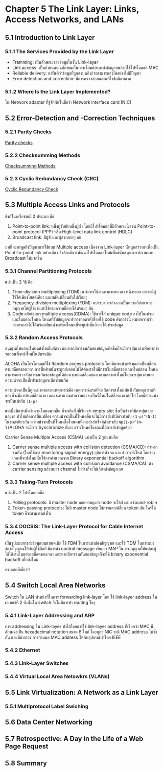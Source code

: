 # Chapter 5 The Link Layer: Links, Access Networks, and LANs

## 5.1 Introduction to Link Layer

### 5.1.1 The Services Provided by the Link Layer

- Framming: เป็นลักษณะของข้อมูลในชั้น Link-layer
- Link access: เป็นกำหนดคุณลักษณะในการเชื่อมต่อและส่งข้อมูลบนลิงก์ใช้โปรโตคอล MAC
- Reliable delivery: การันตีว่าข้อมูลที่ถูกส่งบนลิงก์จะสามารถส่งได้อย่างไม่มีปัญหา
- Error detection and correction: มีการตรวจสอบและแก้ไขข้อผิดพลาด

### 5.1.2 Where Is the Link Layer Implemented?

ใน Network adapter ที่รู้จักกันในชื่อว่า Network interface card (NIC)

## 5.2 Error-Detection and -Correction Techniques

### 5.2.1 Parity Checks

[Parity checks](https://en.wikipedia.org/wiki/Parity_bit)

### 5.2.2 Checksumming Methods

[Checksumming Methods](https://en.wikipedia.org/wiki/Checksum)

### 5.2.3 Cyclic Redundancy Check (CRC)

[Cyclic Redundancy Check](https://en.wikipedia.org/wiki/Cyclic_redundancy_check)

## 5.3 Multiple Access Links and Protocols

ลิงก์ในเครือข่ายมี 2 ประเภท คือ

1. Point-to-point link: หนึ่งผู้รับกับหนึ่งผู้ส่ง โดยมีโปรโตคอลที่มีลักษณะนี้ เช่น Point-to-point protocol (PPP) หรือ High-level data link control (HDLC)
2. Broadcast link: มีผู้รับและผู้ส่งหลายๆ คน

บทนี้จะมาพูดถึงปัญหาการใช้แบบ Multiple access เนื่องจาก Link-layer นั้นถูกสร้างมาเพื่อเป็น Point-to-point link อย่างเดียว จึงต้องมีการพัฒนาโปรโตคอลใหม่เพื่อสนับสนุนการทำงานแบบ Broadcast ให้มากขึ้น

### 5.3.1 Channel Partitioning Protocols

แบ่งเป็น 3 วิธี คือ

1. Time-division multiplexing (TDM): แบ่งการใช้งานตามระยะเวลา หนึ่งระยะเวลาจะมีผู้ใช้ได้เพียงโฮสต์เดียว และผลัดเปลี่ยนกันไปเรื่อยๆ
2. Frequency-division multiplexing (FDM): แบ่งช่องการส่งออกเป็นความถี่ย่อย และอนุญาตให้ผู้ใช้งานเข้าใช้ตามความถี่ย่อยได้พร้อมๆ กัน
3. Code-division multiple access(CDMA): ใช้การใส่ unique code ลงไปในเฟรม และในแต่ละโหนด โหนดที่รับข้อมูลจะทำการถอดรหัสโดยใช้ code ดังกล่าวนี้ หมายความว่าสามารถส่งไปได้พร้อมกันแต่จะเพียงโหนดที่ระบุเท่านั้นถึงจะได้เฟรมข้อมูล

### 5.3.2 Random Access Protocols

อนุญาตให้แต่ละโหนดส่งได้เต็มอัตรา และหากมีการชนกันของข้อมูลเกิดขึ้นก็จะมีการสุ่มเวลาเพื่อทำการรอก่อนที่จะส่งใหม่ในอัตราเดิม

ALOHA เป็นโปรโตคอลที่ใช้ Random access protocols โดยมีการแบ่งเฟรมออกเป็นสล็อตตามสล็อตของเวลา การที่เฟรมนั้นจะถูกส่งออกไปได้ต้องรอให้มีการเริ่มสล็อตของเวลาใหม่ก่อน โหนดสามารถตรวจจับการชนกันของข้อมูลได้ก่อนจะหมดสล็อตของเวลาและจะส่งใหม่โดยการสุ่มเวลาและความน่าจะเป็นที่เฟรมข้อมูลจะมีการชนกัน

ความน่าจะเป็นนี้ถูกแบ่งตามสองเหตุการณ์คือ เหตุการณ์แรกที่จะเกิดการส่งใหม่ทันที กับเหตุการณ์ที่สองที่จะมีการข้ามสล็อตเวลา และจะคำนวณค่าความน่าจะเป็นนี้ใหม่ในสล็อตเวลาต่อไป โดยมีความน่าจะเป็นเท่ากับ `(1-p)`

แต่เมื่อมีการเพิ่มจำนวนโหนดมากขึ้น ก็จะเกิดสิ่งที่เรียกว่า empty slot ซึ่งเป็นช่วงที่มีการสุ่มเวลาและรอ ทำให้เกิดการสิ้นเปลือง ความน่าจะเป็นที่โหนดอื่นจะไม่มีการส่งซ้ำมีค่าเท่ากับ `(1-p)^(N-1)` ในขณะเดียวกัน ความน่าจะเป็นที่โหนดใดโหนดหนึ่งจะส่งสำเร็จมีค่าเท่ากับ `Np(1-p)^(N-1)`ALOHA จะมีการ Synchronize กันระหว่างโหนดในขณะที่มีการส่งข้อมูลด้วย

Carrier Sense Multiple Access (CSMA)  แบ่งเป็น 2 รูปแบบคือ

1. Carrier sense multiple access with collision detection  (CSMA/CD): ถ้าหากชนกัน (โดยใช้การ monitoring signal energy) ยุติการส่ง รอ และทำการส่งใหม่ โดยช่วงเวลาที่จะส่งใหม่นั้นใช้การคำนวณจาก Binary exponential backoff algorithm
2. Carrier sense multiple access with collision avoidance (CSMA/CA): ถ้า carrier sensing แล้วพบว่า channel ไม่ว่างก็จะไม่เสี่ยงส่งข้อมูลเลย

### 5.3.3 Taking-Turn Protocols

แบ่งเป็น 2 โปรโตคอลคือ

1. Polling protocols: มี master node คอยควบคุมว่า node จะได้ส่งแบบ round-robin 
2. Token-passing protocols: ไม่มี master node ใช้การแลกเปลี่ยน token กัน ใครได้ token ก็จะสามารถส่งได้

### 5.3.4 DOCSIS: The Link-Layer Protocol for Cable Internet Access

เป็นรูปแบบการส่งข้อมูลบนสายเคเบิล ใช้ FDM ในการแบ่งช่องสัญญาณ และใช้ TDM ในการแบ่งช่องสัญญาณให้กับผู้ใช้อีกที มีการส่ง control message เรียกว่า MAP ในการอนุญาตให้แต่ละผู้ใช้ใช้งานในแต่ละสล็อตของเวลา และหากมีการชนกันของข้อมูลก็จะใช้ binary exponential backoff เพื่อส่งใหม่

ครบเลยทีเดียว!!

## 5.4 Switch Local Area Networks

Switch ใน LAN ทำหน้าที่ในการ forwarding link-layer โดย ใช้ link-layer address ในเลเยอร์ที่ 2 ดังนั้นใน switch จึงไม่มีการทำ routing ใดๆ

### 5.4.1 Link-Layer Addressing and ARP

การ addressing ใน Link-layer ทำได้โดยการใช้ link-layer address ที่เรียกว่า MAC มีลักษณะเป็น hexadecimal notation ขนาด 6 ไบต์ โดยทุกๆ NIC จะมี MAC address ไม่ซ้ำกัน และมีค่าถาวร การกำหนด MAC address ให้กับอุปกรณ์ทำโดย IEEE

### 5.4.2 Ethernet

### 5.4.3 Link-Layer Switches

### 5.4.4 Virtual Local Area Netowkrs (VLANs)

## 5.5 Link Virtualization: A Network as a Link Layer

### 5.5.1 Multiprotocol Label Swiching

## 5.6 Data Center Networking

## 5.7 Retrospective: A Day in the Life of a Web Page Request

## 5.8 Summary
